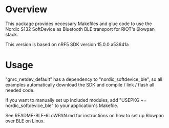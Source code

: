 # Overview

This package provides necessary Makefiles and glue code to use the Nordic S132
SoftDevice as Bluetooth BLE transport for RIOT's 6lowpan stack.

This version is based on nRF5 SDK version 15.0.0 a53641a

# Usage

"gnrc_netdev_default" has a dependency to "nordic_softdevice_ble", so all
examples automatically download the SDK and compile / link / flash all needed
code.

If you want to manually set up included modules, add "USEPKG +=
nordic_softdevice_ble" to your application's Makefile.

See README-BLE-6LoWPAN.md for instructions on how to set up 6lowpan over BLE on
Linux.
